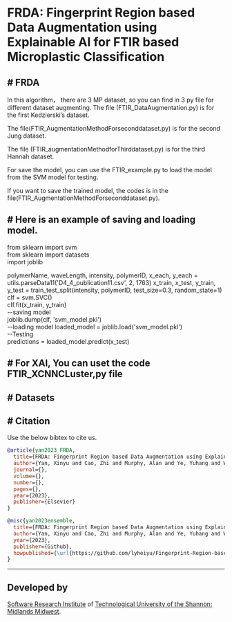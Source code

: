 # FRDA: Fingerprint Region based Data Augmentation using Explainable AI for FTIR based Microplastic Classification

## # FRDA
In this algorithm， there are 3 MP dataset, so you can find in 3 py file for different dataset augmenting.
The file (FTIR_DataAugmentation.py) is for the first Kedzierski’s dataset.

The file(FTIR_AugmentationMethodForseconddataset.py) is for the second Jung dataset.

The file (FTIR_augmentationMethodforThirddataset.py) is for the third Hannah dataset.

For save the model, you can use the FTIR_example.py to load the model from the SVM model for testing.

If you want to save the trained model, the codes is in the file(FTIR_AugmentationMethodForseconddataset.py).



## # Here is an example of saving and loading model.
from sklearn import svm  
from sklearn import datasets  
import joblib  

polymerName, waveLength, intensity, polymerID, x_each, y_each = utils.parseData11('D4_4_publication11.csv', 2, 1763)
x_train, x_test, y_train, y_test = train_test_split(intensity, polymerID, test_size=0.3,
                                                            random_state=1)  
clf = svm.SVC()  
clf.fit(x_train, y_train)  
--saving model  
joblib.dump(clf, 'svm_model.pkl')  
--loading model
loaded_model = joblib.load('svm_model.pkl')  
--Testing  
predictions = loaded_model.predict(x_test)  
## # For XAI, You can uset the code FTIR_XCNNCLuster,py file
 

## # Datasets





## # Citation

Use the below bibtex to cite us.

```BibTeX
@article{yan2023 FRDA,
  title={FRDA: Fingerprint Region based Data Augmentation using Explainable AI for FTIR based Microplastic Classification},
  author={Yan, Xinyu and Cao, Zhi and Murphy, Alan and Ye, Yuhang and Wang, Xinwu and Qiao, Yuansong},
  journal={},
  volume={},
  number={},
  pages={},
  year={2023},
  publisher={Elsevier}
}

@misc{yan2023ensemble,
  title={FRDA: Fingerprint Region based Data Augmentation using Explainable AI for FTIR based Microplastic Classification},
  author={Yan, Xinyu and Cao, Zhi and Murphy, Alan and Ye, Yuhang and Wang, Xinwu and Qiao, Yuansong},
  year={2023},
  publisher={Github},
  howpublished={\url{https://github.com/lyheiyu/Fingerprint-Region-based-Data-Augmentation-using-Explainable-AI-for-FTIR-based-MP-Classification/}},
}

```
* * * * *

## Developed by

[Software Research Institute](https://sri.ait.ie/) of [Technological University of the Shannon: Midlands Midwest](https://tus.ie/).
